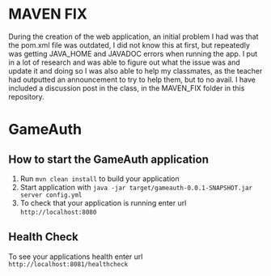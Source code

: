# MAVEN FIX

During the creation of the web application, an initial problem I had was that the pom.xml file was outdated, I did not know this at first, but repeatedly was getting JAVA_HOME and JAVADOC errors when running the app. I put in a lot of research and was able to figure out what the issue was and update it and doing so I was also able to help my classmates, as the teacher had outputted an announcement to try to help them, but to no avail. I have included a discussion post in the class, in the MAVEN_FIX folder in this repository.

# GameAuth

How to start the GameAuth application
---

1. Run `mvn clean install` to build your application
1. Start application with `java -jar target/gameauth-0.0.1-SNAPSHOT.jar server config.yml`
1. To check that your application is running enter url `http://localhost:8080`

Health Check
---

To see your applications health enter url `http://localhost:8081/healthcheck`
